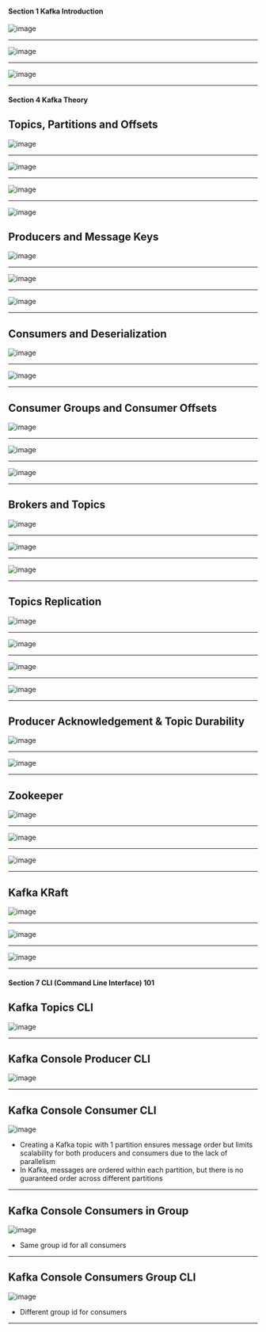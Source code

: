 #### Section 1 Kafka Introduction ####

![image](https://github.com/loonloon/Notes/assets/5309726/f1bb1042-c683-48ed-ad2e-7d6970339d3c)

---

![image](https://github.com/loonloon/Notes/assets/5309726/ca84119a-1001-4f70-9b80-1f9f3905b9a4)

---

![image](https://github.com/loonloon/Notes/assets/5309726/17b1b131-e242-45da-8f3a-3ebe6ad03297)

---

#### Section 4 Kafka Theory ####

## Topics, Partitions and Offsets

![image](https://github.com/loonloon/Notes/assets/5309726/f7c55494-5b53-47b5-9987-8ac0b4312790)

---

![image](https://github.com/loonloon/Notes/assets/5309726/7450932f-1d5a-450d-a671-8a861d879d87)

---

![image](https://github.com/loonloon/Notes/assets/5309726/deb4b659-dcc1-4275-a95c-c7e8c4110d7c)

---

![image](https://github.com/loonloon/Notes/assets/5309726/81dede96-2a26-4ed4-b8f4-c160d139c545)

## Producers and Message Keys

![image](https://github.com/user-attachments/assets/9ccfcc8d-486b-4d62-b70d-e52a2a020474)

---

![image](https://github.com/user-attachments/assets/24455e1e-56da-4cd0-91d5-a94c5520ffa0)

---

![image](https://github.com/user-attachments/assets/27e308a0-604d-4d6d-8e30-3c61b5fe8ad7)

---

## Consumers and Deserialization

![image](https://github.com/user-attachments/assets/02d61d58-247f-4964-b0db-cb87bf0a4bef)

---

![image](https://github.com/user-attachments/assets/ddd1ad12-6b6b-4b0a-8965-587d6f101dcc)

---

## Consumer Groups and Consumer Offsets

![image](https://github.com/user-attachments/assets/a10900fc-d17d-4446-b941-04ddd004663e)

---

![image](https://github.com/user-attachments/assets/25a4db5d-9978-471e-acdf-5a4756f3baf7)

---

![image](https://github.com/user-attachments/assets/e6945bfd-4624-45bd-a6bf-1c7eba31e138)

---

## Brokers and Topics

![image](https://github.com/user-attachments/assets/87df4833-ce47-4ff5-9624-c52042c4f5fc)

---

![image](https://github.com/user-attachments/assets/a7b992df-e3e9-4a06-91ad-64a0498d389a)

---

![image](https://github.com/user-attachments/assets/f9aa27a8-18e0-4bbd-ac3f-f45fc2913687)

---

## Topics Replication

![image](https://github.com/user-attachments/assets/360ea0a8-38e9-4b10-aa1a-574b4eb0ae32)

---

![image](https://github.com/user-attachments/assets/2bd41ec3-894b-4597-830b-5012a669047e)

---

![image](https://github.com/user-attachments/assets/18783616-1f47-4526-b61e-44eeb94c0a9d)

---

![image](https://github.com/user-attachments/assets/dcc76548-f8ec-4fe1-a1ce-388739c26297)

---

## Producer Acknowledgement & Topic Durability

![image](https://github.com/user-attachments/assets/817fb888-714f-4a4e-a8df-e2bf37fc7202)

---

![image](https://github.com/user-attachments/assets/771dd475-d6d0-4724-b893-035315ebef87)

---

## Zookeeper

![image](https://github.com/user-attachments/assets/02dbdded-97f0-48cb-ad82-1f32bf30c46e)

---

![image](https://github.com/user-attachments/assets/5b0c4b6e-22b0-4b71-abb9-5ea7160ad91f)

---

![image](https://github.com/user-attachments/assets/b2b9a7bf-6ceb-4f30-8c16-d6bf0e544311)

---

## Kafka KRaft

![image](https://github.com/user-attachments/assets/64b60902-7dc1-497f-b21c-eef881987180)

---

![image](https://github.com/user-attachments/assets/5284fed1-73d1-4589-b18a-7c967e8150a0)

---

![image](https://github.com/user-attachments/assets/7b47a5e6-f019-4f38-9ff3-21de3d3b273f)

---

#### Section 7 CLI (Command Line Interface) 101 ####

## Kafka Topics CLI

![image](https://github.com/user-attachments/assets/b2eb1887-b0c4-4450-a010-c7c3126288d7)

--- 
## Kafka Console Producer CLI

![image](https://github.com/user-attachments/assets/c69a50a3-4867-4b28-aecc-a26908fc3dbb)

---

## Kafka Console Consumer CLI

![image](https://github.com/user-attachments/assets/bfd41543-db44-412a-a39f-2372e9f67600)

* Creating a Kafka topic with 1 partition ensures message order but limits scalability for both producers and consumers due to the lack of parallelism
* In Kafka, messages are ordered within each partition, but there is no guaranteed order across different partitions
---

## Kafka Console Consumers in Group

![image](https://github.com/user-attachments/assets/b3dcc1c4-d419-45ee-8730-c44fbb2eea47)

* Same group id for all consumers
---

## Kafka Console Consumers Group CLI

![image](https://github.com/user-attachments/assets/32ec0ff8-5a3d-4a8a-a3c7-e1734ad9a699)

* Different group id for consumers
---
